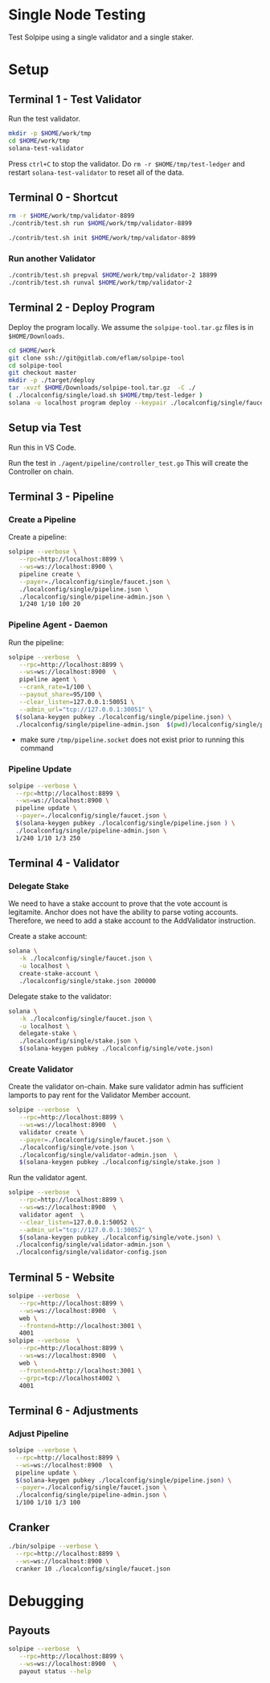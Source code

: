 # Single Node Testing

Test Solpipe using a single validator and a single staker.


# Setup



## Terminal 1 - Test Validator

Run the test validator.

```bash
mkdir -p $HOME/work/tmp
cd $HOME/work/tmp
solana-test-validator
```

Press `ctrl+C` to stop the validator.  Do `rm -r $HOME/tmp/test-ledger` and restart `solana-test-validator` to reset all of the data.


## Terminal 0 - Shortcut

```bash
rm -r $HOME/work/tmp/validator-8899
./contrib/test.sh run $HOME/work/tmp/validator-8899
```

```bash
./contrib/test.sh init $HOME/work/tmp/validator-8899
```

### Run another Validator


```bash
./contrib/test.sh prepval $HOME/work/tmp/validator-2 18899
./contrib/test.sh runval $HOME/work/tmp/validator-2
```

## Terminal 2 - Deploy Program

Deploy the program locally.  We assume the `solpipe-tool.tar.gz` files is in `$HOME/Downloads`.

```bash
cd $HOME/work
git clone ssh://git@gitlab.com/eflam/solpipe-tool
cd solpipe-tool
git checkout master
mkdir -p ./target/deploy
tar -xvzf $HOME/Downloads/solpipe-tool.tar.gz  -C ./
( ./localconfig/single/load.sh $HOME/tmp/test-ledger )
solana -u localhost program deploy --keypair ./localconfig/single/faucet.json ./target/deploy/solmate_cba.so --program-id ./target/deploy/solmate_cba-keypair.json
```

## Setup via Test

Run this in VS Code.

Run the test in `./agent/pipeline/controller_test.go`   This will create the Controller on chain.


## Terminal 3 - Pipeline

### Create a Pipeline

Create a pipeline:

```bash
solpipe --verbose \
   --rpc=http://localhost:8899 \
   --ws=ws://localhost:8900 \
   pipeline create \
   --payer=./localconfig/single/faucet.json \
   ./localconfig/single/pipeline.json \
   ./localconfig/single/pipeline-admin.json \
   1/240 1/10 100 20
```

### Pipeline Agent - Daemon

Run the pipeline:

```bash
solpipe --verbose  \
   --rpc=http://localhost:8899 \
   --ws=ws://localhost:8900  \
   pipeline agent \
   --crank_rate=1/100 \
   --payout_share=95/100 \
   --clear_listen=127.0.0.1:50051 \
   --admin_url="tcp://127.0.0.1:30051" \
  $(solana-keygen pubkey ./localconfig/single/pipeline.json) \
  ./localconfig/single/pipeline-admin.json  $(pwd)/localconfig/single/pipeline-config.json 100
```
* make sure `/tmp/pipeline.socket` does not exist prior to running this command

### Pipeline Update

```bash
solpipe --verbose \
  --rpc=http://localhost:8899 \
  --ws=ws://localhost:8900 \
  pipeline update \
  --payer=./localconfig/single/faucet.json \
  $(solana-keygen pubkey ./localconfig/single/pipeline.json ) \
  ./localconfig/single/pipeline-admin.json \
  1/240 1/10 1/3 250
```

## Terminal 4 - Validator

### Delegate Stake

We need to have a stake account to prove that the vote account is legitamite.  Anchor does not have the ability to parse voting accounts.  Therefore, we need to add a stake account to the AddValidator instruction.

Create a stake account:

```bash
solana \
   -k ./localconfig/single/faucet.json \
   -u localhost \
   create-stake-account \
   ./localconfig/single/stake.json 200000
```

Delegate stake to the validator:

```bash
solana \
   -k ./localconfig/single/faucet.json \
   -u localhost \
   delegate-stake \
   ./localconfig/single/stake.json \
   $(solana-keygen pubkey ./localconfig/single/vote.json)
```

### Create Validator

Create the validator on-chain.  Make sure validator admin has sufficient lamports to pay rent for the Validator Member account.

```bash
solpipe --verbose  \
   --rpc=http://localhost:8899 \
   --ws=ws://localhost:8900  \
   validator create \
   --payer=./localconfig/single/faucet.json \
   ./localconfig/single/vote.json \
   ./localconfig/single/validator-admin.json  \
   $(solana-keygen pubkey ./localconfig/single/stake.json )
```


Run the validator agent.

```bash
solpipe --verbose  \
   --rpc=http://localhost:8899 \
   --ws=ws://localhost:8900  \
   validator agent  \
   --clear_listen=127.0.0.1:50052 \
   --admin_url="tcp://127.0.0.1:30052" \
   $(solana-keygen pubkey ./localconfig/single/vote.json) \
  ./localconfig/single/validator-admin.json \
  ./localconfig/single/validator-config.json
```


## Terminal 5 - Website

```bash
solpipe --verbose  \
   --rpc=http://localhost:8899 \
   --ws=ws://localhost:8900  \
   web \
   --frontend=http://localhost:3001 \
   4001
solpipe --verbose  \
   --rpc=http://localhost:8899 \
   --ws=ws://localhost:8900  \
   web \
   --frontend=http://localhost:3001 \
   --grpc=tcp://localhost4002 \
   4001

```


## Terminal 6 - Adjustments

### Adjust Pipeline

```bash
solpipe --verbose \
  --rpc=http://localhost:8899 \
  --ws=ws://localhost:8900  \
  pipeline update \
  $(solana-keygen pubkey ./localconfig/single/pipeline.json) \
  --payer=./localconfig/single/faucet.json \
  ./localconfig/single/pipeline-admin.json \
  1/100 1/10 1/3 100
```

## Cranker

```bash
./bin/solpipe --verbose \
  --rpc=http://localhost:8899 \
  --ws=ws://localhost:8900 \
  cranker 10 ./localconfig/single/faucet.json
```

# Debugging

## Payouts

```bash
solpipe --verbose  \
   --rpc=http://localhost:8899 \
   --ws=ws://localhost:8900  \
   payout status --help
```
